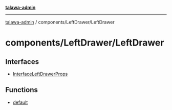 [**talawa-admin**](../../../README.md)

***

[talawa-admin](../../../modules.md) / components/LeftDrawer/LeftDrawer

# components/LeftDrawer/LeftDrawer

## Interfaces

- [InterfaceLeftDrawerProps](interfaces/InterfaceLeftDrawerProps.md)

## Functions

- [default](functions/default.md)
